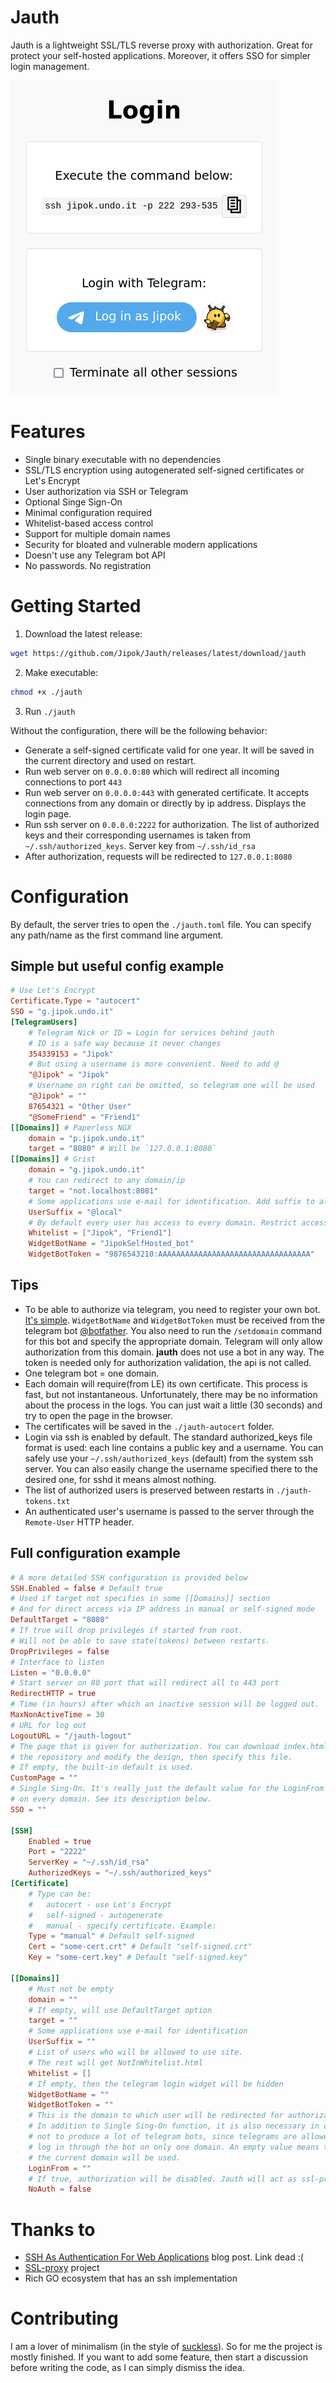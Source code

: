 # Jauth
Jauth is a lightweight SSL/TLS reverse proxy with authorization. Great for protect your self-hosted applications. Moreover, it offers SSO for simpler login management.

![Login screenshot](screenshot.png?raw=true)

# Features
* Single binary executable with no dependencies
* SSL/TLS encryption using autogenerated self-signed certificates or Let's Encrypt
* User authorization via SSH or Telegram
* Optional Singe Sign-On
* Minimal configuration required
* Whitelist-based access control
* Support for multiple domain names
* Security for bloated and vulnerable modern applications
* Doesn't use any Telegram bot API
* No passwords. No registration

# Getting Started
1. Download the latest release:
```bash
wget https://github.com/Jipok/Jauth/releases/latest/download/jauth
```

2. Make executable:
```bash
chmod +x ./jauth
```

3. Run `./jauth`

Without the configuration, there will be the following behavior:
* Generate a self-signed certificate valid for one year. It will be saved in the current directory and used on restart.
* Run web server on `0.0.0.0:80` which will redirect all incoming connections to port `443`
* Run web server on `0.0.0.0:443` with generated certificate. It accepts connections from any domain or directly by ip address. Displays the login page.
* Run ssh server on `0.0.0.0:2222` for authorization. The list of authorized keys and their corresponding usernames is taken from `~/.ssh/authorized_keys`. Server key from `~/.ssh/id_rsa`
* After authorization, requests will be redirected to `127.0.0.1:8080`

# Configuration
By default, the server tries to open the `./jauth.toml` file. You can specify any path/name as the first command line argument.

## Simple but useful config example
```toml
# Use Let's Encrypt
Certificate.Type = "autocert"
SSO = "g.jipok.undo.it"
[TelegramUsers]
    # Telegram Nick or ID = Login for services behind jauth
    # ID is a safe way because it never changes
    354339153 = "Jipok"
    # But using a username is more convenient. Need to add @
    "@Jipok" = "Jipok"
    # Username on right can be omitted, so telegram one will be used
    "@Jipok" = ""
    87654321 = "Other User"
    "@SomeFriend" = "Friend1"
[[Domains]] # Paperless NGX
    domain = "p.jipok.undo.it"
    target = "8080" # Will be `127.0.0.1:8080`
[[Domains]] # Grist
    domain = "g.jipok.undo.it"
    # You can redirect to any domain/ip
    target = "not.localhost:8081"
    # Some applications use e-mail for identification. Add suffix to all logins:
    UserSuffix = "@local"
    # By default every user has access to every domain. Restrict access:
    Whitelist = ["Jipok", "Friend1"]
    WidgetBotName = "JipokSelfHosted_bot"
    WidgetBotToken = "9876543210:AAAAAAAAAAAAAAAAAAAAAAAAAAAAAAAAAA"

```
## Tips
* To be able to authorize via telegram, you need to register your own bot. [It's simple](https://core.telegram.org/bots#how-do-i-create-a-bot). `WidgetBotName` and `WidgetBotToken` must be received from the telegram bot [@botfather](https://t.me/BotFather). You also need to run the `/setdomain` command for this bot and specify the appropriate domain. Telegram will only allow authorization from this domain. **jauth** does not use a bot in any way. The token is needed only for authorization validation, the api is not called.
* One telegram bot = one domain.
* Each domain will require(from LE) its own certificate. This process is fast, but not instantaneous. Unfortunately, there may be no information about the process in the logs. You can just wait a little (30 seconds) and try to open the page in the browser.
* The certificates will be saved in the `./jauth-autocert` folder.
* Login via ssh is enabled by default. The standard authorized_keys file format is used: each line contains a public key and a username. You can safely use your `~/.ssh/authorized_keys` (default) from the system ssh server. You can also easily change the username specified there to the desired one, for sshd it means almost nothing.
* The list of authorized users is preserved between restarts in `./jauth-tokens.txt`
* An authenticated user's username is passed to the server through the `Remote-User` HTTP header.

## Full configuration example
```toml
# A more detailed SSH configuration is provided below
SSH.Enabled = false # Default true
# Used if target not specifies in some [[Domains]] section
# And for direct access via IP address in manual or self-signed mode
DefaultTarget = "8080"
# If true will drop privileges if started from root. 
# Will not be able to save state(tokens) between restarts.
DropPrivileges = false 
# Interface to listen
Listen = "0.0.0.0"
# Start server on 80 port that will redirect all to 443 port
RedirectHTTP = true
# Time (in hours) after which an inactive session will be logged out.
MaxNonActiveTime = 30
# URL for log out
LogoutURL = "/jauth-logout"
# The page that is given for authorization. You can download index.html from
# the repository and modify the design, then specify this file.
# If empty, the built-in default is used.
CustomPage = ""
# Single Sing-On. It's really just the default value for the LoginFrom option
# on every domain. See its description below.
SSO = ""

[SSH]
    Enabled = true
    Port = "2222"
    ServerKey = "~/.ssh/id_rsa"
    AuthorizedKeys = "~/.ssh/authorized_keys"
[Certificate]
    # Type can be:
    #   autocert - use Let's Encrypt
    #   self-signed - autogenerate
    #   manual - specify certificate. Example:
    Type = "manual" # Default self-signed
	Cert = "some-cert.crt" # Default "self-signed.crt"
	Key = "some-cert.key" # Default "self-signed.key"

[[Domains]]
    # Must not be empty
    domain = ""
    # If empty, will use DefaultTarget option 
    target = ""
    # Some applications use e-mail for identification
    UserSuffix = ""
    # List of users who will be allowed to use site. 
    # The rest will get NotInWhitelist.html
    Whitelist = []
    # If empty, then the telegram login widget will be hidden
    WidgetBotName = ""
    WidgetBotToken = ""
    # This is the domain to which user will be redirected for authorization.
    # In addition to Single Sing-On function, it is also necessary in order
    # not to produce a lot of telegram bots, since telegrams are allowed to
    # log in through the bot on only one domain. An empty value means that
    # the current domain will be used.
    LoginFrom = ""
    # If true, authorization will be disabled. Jauth will act as ssl-proxy
    NoAuth = false
```

# Thanks to
* [SSH As Authentication For Web Applications](https://lukevers.com/2016/05/01/ssh-as-authentication-for-web-applications) blog post. Link dead :(
* [SSL-proxy](https://github.com/suyashkumar/ssl-proxy) project
* Rich GO ecosystem that has an ssh implementation

# Contributing

I am a lover of minimalism (in the style of [suckless](https://suckless.org/philosophy/)). So for me the project is mostly finished. If you want to add some feature, then start a discussion before writing the code, as I can simply dismiss the idea.
